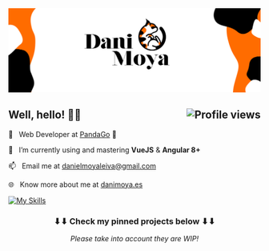 <!--
**dmoyadev/dmoyadev** is a ✨ _special_ ✨ repository because its `README.md` (this file) appears on your GitHub profile.
-->

<img src="/img/header-logo.svg">

<h2>
    Well, hello! 👋🏻 <img align="right" src="https://gpvc.arturio.dev/dmoyadev" alt="Profile views">
</h2>

💼&nbsp;&nbsp;&nbsp;Web Developer at <a href="https://pandago.eco/">PandaGo</a>&nbsp;🐼

🌱&nbsp;&nbsp;&nbsp;I’m currently using and mastering **VueJS** & **Angular 8+**

📫&nbsp;&nbsp;&nbsp;Email me at danielmoyaleiva@gmail.com

🌐&nbsp;&nbsp;&nbsp;Know more about me at <a href="https://danimoya.es" target="_blank">danimoya.es</a>

[![My Skills](https://skillicons.dev/icons?i=js,ts,html,css,sass,php,vue,nuxtjs,angular,idea,firebase,git,mysql,vite,ps)](https://skillicons.dev)

<h3 align="center">
    ⬇⬇ Check my pinned projects below ⬇⬇
</h3>
<p align="center">
    <i>Please take into account they are WIP!<i>
</p>
